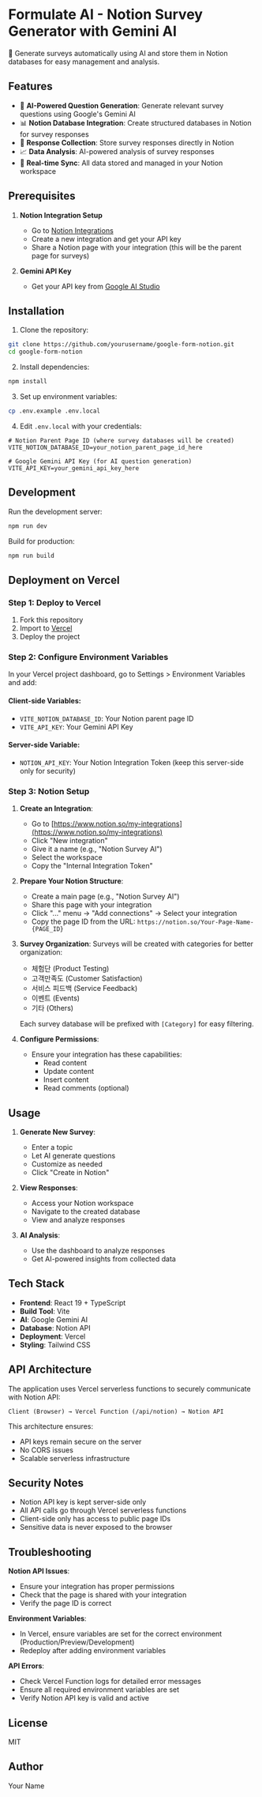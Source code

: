# Formulate AI - Notion Survey Generator with Gemini AI

🚀 Generate surveys automatically using AI and store them in Notion databases for easy management and analysis.

## Features

- 🤖 **AI-Powered Question Generation**: Generate relevant survey questions using Google's Gemini AI
- 📊 **Notion Database Integration**: Create structured databases in Notion for survey responses
- 📝 **Response Collection**: Store survey responses directly in Notion
- 📈 **Data Analysis**: AI-powered analysis of survey responses
- 🔄 **Real-time Sync**: All data stored and managed in your Notion workspace

## Prerequisites

1. **Notion Integration Setup**
   - Go to [Notion Integrations](https://www.notion.so/my-integrations)
   - Create a new integration and get your API key
   - Share a Notion page with your integration (this will be the parent page for surveys)

2. **Gemini API Key**
   - Get your API key from [Google AI Studio](https://makersuite.google.com/app/apikey)

## Installation

1. Clone the repository:
```bash
git clone https://github.com/yourusername/google-form-notion.git
cd google-form-notion
```

2. Install dependencies:
```bash
npm install
```

3. Set up environment variables:
```bash
cp .env.example .env.local
```

4. Edit `.env.local` with your credentials:
```env
# Notion Parent Page ID (where survey databases will be created)
VITE_NOTION_DATABASE_ID=your_notion_parent_page_id_here

# Google Gemini API Key (for AI question generation)
VITE_API_KEY=your_gemini_api_key_here
```

## Development

Run the development server:
```bash
npm run dev
```

Build for production:
```bash
npm run build
```

## Deployment on Vercel

### Step 1: Deploy to Vercel

1. Fork this repository
2. Import to [Vercel](https://vercel.com/new)
3. Deploy the project

### Step 2: Configure Environment Variables

In your Vercel project dashboard, go to Settings > Environment Variables and add:

#### Client-side Variables:
- `VITE_NOTION_DATABASE_ID`: Your Notion parent page ID
- `VITE_API_KEY`: Your Gemini API Key

#### Server-side Variable:
- `NOTION_API_KEY`: Your Notion Integration Token (keep this server-side only for security)

### Step 3: Notion Setup

1. **Create an Integration**:
   - Go to [https://www.notion.so/my-integrations](https://www.notion.so/my-integrations)
   - Click "New integration"
   - Give it a name (e.g., "Notion Survey AI")
   - Select the workspace
   - Copy the "Internal Integration Token"

2. **Prepare Your Notion Structure**:
   - Create a main page (e.g., "Notion Survey AI")
   - Share this page with your integration
   - Click "..." menu → "Add connections" → Select your integration
   - Copy the page ID from the URL: `https://notion.so/Your-Page-Name-{PAGE_ID}`
   
3. **Survey Organization**:
   Surveys will be created with categories for better organization:
   - 체험단 (Product Testing)
   - 고객만족도 (Customer Satisfaction)
   - 서비스 피드백 (Service Feedback)
   - 이벤트 (Events)
   - 기타 (Others)
   
   Each survey database will be prefixed with `[Category]` for easy filtering.

3. **Configure Permissions**:
   - Ensure your integration has these capabilities:
     - Read content
     - Update content
     - Insert content
     - Read comments (optional)

## Usage

1. **Generate New Survey**:
   - Enter a topic
   - Let AI generate questions
   - Customize as needed
   - Click "Create in Notion"

2. **View Responses**:
   - Access your Notion workspace
   - Navigate to the created database
   - View and analyze responses

3. **AI Analysis**:
   - Use the dashboard to analyze responses
   - Get AI-powered insights from collected data

## Tech Stack

- **Frontend**: React 19 + TypeScript
- **Build Tool**: Vite
- **AI**: Google Gemini AI
- **Database**: Notion API
- **Deployment**: Vercel
- **Styling**: Tailwind CSS

## API Architecture

The application uses Vercel serverless functions to securely communicate with Notion API:

```
Client (Browser) → Vercel Function (/api/notion) → Notion API
```

This architecture ensures:
- API keys remain secure on the server
- No CORS issues
- Scalable serverless infrastructure

## Security Notes

- Notion API key is kept server-side only
- All API calls go through Vercel serverless functions
- Client-side only has access to public page IDs
- Sensitive data is never exposed to the browser

## Troubleshooting

**Notion API Issues**:
- Ensure your integration has proper permissions
- Check that the page is shared with your integration
- Verify the page ID is correct

**Environment Variables**:
- In Vercel, ensure variables are set for the correct environment (Production/Preview/Development)
- Redeploy after adding environment variables

**API Errors**:
- Check Vercel Function logs for detailed error messages
- Ensure all required environment variables are set
- Verify Notion API key is valid and active

## License

MIT

## Author

Your Name